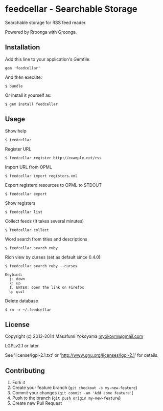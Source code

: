 # feedcellar - Searchable Storage

Searchable storage for RSS feed reader.

Powered by Rroonga with Groonga.

## Installation

Add this line to your application's Gemfile:

    gem 'feedcellar'

And then execute:

    $ bundle

Or install it yourself as:

    $ gem install feedcellar

## Usage

Show help

    $ feedcellar

Register URL

    $ feedcellar register http://example.net/rss

Import URL from OPML

    $ feedcellar import registers.xml

Export registerd resources to OPML to STDOUT

    $ feedcellar export

Show registers

    $ feedcellar list

Collect feeds (It takes several minutes)

    $ feedcellar collect

Word search from titles and descriptions

    $ feedcellar search ruby

Rich view by curses (set as default since 0.4.0)

    $ feedcellar search ruby --curses

    Keybind:
      j: down
      k: up
      f, ENTER: open the link on Firefox
      q: quit

Delete database

    $ rm -r ~/.feedcellar

## License

Copyright (c) 2013-2014 Masafumi Yokoyama <myokoym@gmail.com>

LGPLv2.1 or later.

See 'license/lgpl-2.1.txt' or 'http://www.gnu.org/licenses/lgpl-2.1' for details.

## Contributing

1. Fork it
2. Create your feature branch (`git checkout -b my-new-feature`)
3. Commit your changes (`git commit -am 'Add some feature'`)
4. Push to the branch (`git push origin my-new-feature`)
5. Create new Pull Request
